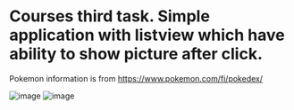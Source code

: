# Courses third task. Simple application with listview which have ability to show picture after click.
Pokemon information is from https://www.pokemon.com/fi/pokedex/

![image](https://user-images.githubusercontent.com/78799868/166968747-e2d5d09b-bcf3-410b-94ee-49f71eba8cde.png)
![image](https://user-images.githubusercontent.com/78799868/166968796-c6599e5a-dde6-43e6-b3b4-a5a77777b267.png)
